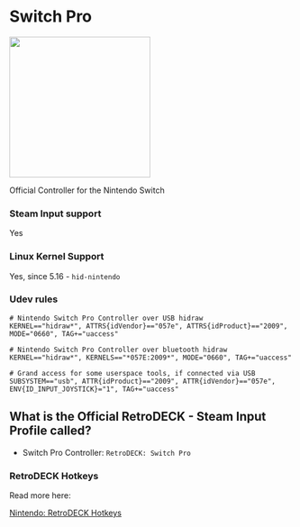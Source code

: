 # Switch Pro

<img src="../../../wiki_images/controllers/switch-pro.png" width="250">

Official Controller for the Nintendo Switch

### Steam Input support
Yes

### Linux Kernel Support
Yes, since 5.16 - `hid-nintendo`

### Udev rules

```
# Nintendo Switch Pro Controller over USB hidraw
KERNEL=="hidraw*", ATTRS{idVendor}=="057e", ATTRS{idProduct}=="2009", MODE="0660", TAG+="uaccess"

# Nintendo Switch Pro Controller over bluetooth hidraw
KERNEL=="hidraw*", KERNELS=="*057E:2009*", MODE="0660", TAG+="uaccess"

# Grand access for some userspace tools, if connected via USB
SUBSYSTEM=="usb", ATTR{idProduct}=="2009", ATTR{idVendor}=="057e", ENV{ID_INPUT_JOYSTICK}="1", TAG+="uaccess"
```


## What is the Official RetroDECK - Steam Input Profile called?

- Switch Pro Controller: `RetroDECK: Switch Pro`

### RetroDECK Hotkeys

Read more here:

[Nintendo: RetroDECK Hotkeys](../../wiki_rd_controls/hotkeys-nintendo.md)
